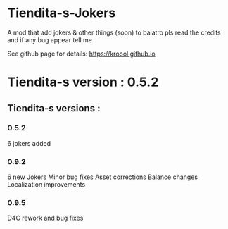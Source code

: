 # Tiendita-s-Jokers

A mod that add jokers & other things (soon) to balatro pls read the credits and if any bug appear tell me

See github page for details: https://kroool.github.io

# Tiendita-s version : 0.5.2

## Tiendita-s versions :
### 0.5.2
6 jokers added <br>

### 0.9.2

6 new Jokers
Minor bug fixes
Asset corrections
Balance changes
Localization improvements


### 0.9.5

D4C rework and bug fixes

